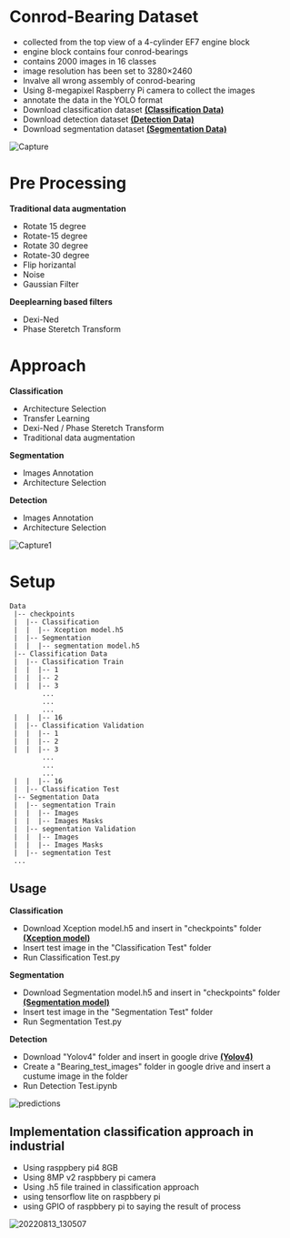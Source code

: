 # Conrod-Bearing Dataset

- collected from the top view of a 4-cylinder EF7 engine block
- engine block contains four conrod-bearings
- contains 2000 images in 16 classes
- image resolution has been set to 3280×2460
- Invalve all wrong assembly of conrod-bearing
- Using 8-megapixel Raspberry Pi camera to collect the images
- annotate the data in the YOLO format
- Download classification dataset [**(Classification Data)**](https://drive.google.com/file/d/1x1fWg54HHkBc4zABBs3n2Szl6izrwr3n/view?usp=sharing)
- Download detection dataset [**(Detection Data)**](https://drive.google.com/file/d/13qtMvgaqP61M0iQkpjxUt4VBJAKlkvl8/view?usp=sharing)
- Download segmentation dataset [**(Segmentation Data)**](https://drive.google.com/file/d/1AxQGpTHrd4rRwLRwhj3ROJuT0lWSpeG5/view?usp=sharing)

![Capture](https://user-images.githubusercontent.com/85845544/197382474-270632ca-1a53-483b-abfa-61344cb1d571.JPG)

# Pre Processing

**Traditional data augmentation**
- Rotate 15 degree
- Rotate-15 degree
- Rotate 30 degree
- Rotate-30 degree
- Flip horizantal
- Noise
- Gaussian Filter

**Deeplearning based filters**
- Dexi-Ned
- Phase Steretch Transform

# Approach

**Classification**
- Architecture Selection
- Transfer Learning
- Dexi-Ned / Phase Steretch Transform
- Traditional data augmentation

**Segmentation**
- Images Annotation
- Architecture Selection

**Detection**
- Images Annotation
- Architecture Selection

![Capture1](https://user-images.githubusercontent.com/85845544/197391026-5b557bc0-319d-435d-b1e0-bedb894362fd.PNG)

# Setup
```
Data
 |-- checkpoints
 |  |-- Classification 
 |  |  |-- Xception model.h5
 |  |-- Segmentation 
 |  |  |-- segmentation model.h5
 |-- Classification Data
 |  |-- Classification Train
 |  |  |-- 1
 |  |  |-- 2
 |  |  |-- 3
        ...
        ...
        ...
 |  |  |-- 16
 |  |-- Classification Validation
 |  |  |-- 1
 |  |  |-- 2
 |  |  |-- 3
        ...
        ...
        ...
 |  |  |-- 16
 |  |-- Classification Test
 |-- Segmentation Data
 |  |-- segmentation Train
 |  |  |-- Images
 |  |  |-- Images Masks
 |  |-- segmentation Validation
 |  |  |-- Images
 |  |  |-- Images Masks
 |  |-- segmentation Test
 ...
```
## Usage

**Classification**
- Download Xception model.h5 and insert in "checkpoints" folder [**(Xception model)**](https://drive.google.com/file/d/1pkuIa-d7a8mNGxbwka7QeBu-W3zoBXpZ/view?usp=sharing)
- Insert test image in the "Classification Test" folder
- Run Classification Test.py

**Segmentation**
- Download Segmentation model.h5 and insert in "checkpoints" folder [**(Segmentation model)**](https://drive.google.com/file/d/1Lgp7sLMFQNq0uQMpmch66KbsrDpPzbk_/view?usp=sharing)
- Insert test image in the "Segmentation Test" folder
- Run Segmentation Test.py

**Detection**

- Download "Yolov4" folder and insert in google drive [**(Yolov4)**](https://drive.google.com/drive/folders/1EDUZ6yi2qUP65OGfx7cfDpPRSNAvPrPe?usp=sharing)
- Create a "Bearing_test_images" folder in google drive and insert a custume image in the folder
- Run Detection Test.ipynb

![predictions ](https://user-images.githubusercontent.com/85845544/197379493-e1580868-cd68-471b-ba76-e1334bfe0647.jpg)

## Implementation classification approach in industrial

- Using rasppbery pi4 8GB
- Using 8MP v2 raspbbery pi camera
- Using .h5 file trained in classification approach
- using tensorflow lite on raspbbery pi
- using GPIO of raspbbery pi to saying the result of process

![20220813_130507](https://user-images.githubusercontent.com/85845544/197379046-95c4e241-56b0-4b53-8c7b-b8fd0365ac75.jpg)
